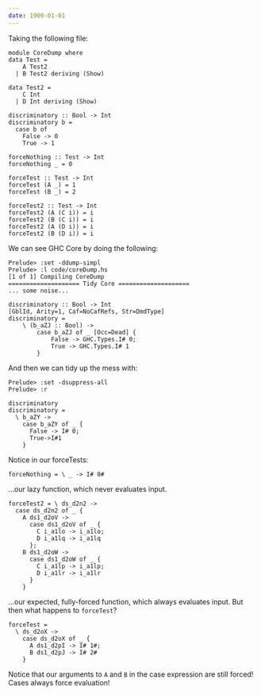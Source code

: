 ```yaml
---
date: 1900-01-01
---
```




Taking the following file:

    module CoreDump where
    data Test =
        A Test2
      | B Test2 deriving (Show)

    data Test2 =
        C Int
      | D Int deriving (Show)

    discriminatory :: Bool -> Int
    discriminatory b =
      case b of
        False -> 0
        True -> 1

    forceNothing :: Test -> Int
    forceNothing _ = 0

    forceTest :: Test -> Int
    forceTest (A _) = 1
    forceTest (B _) = 2

    forceTest2 :: Test -> Int
    forceTest2 (A (C i)) = i
    forceTest2 (B (C i)) = i
    forceTest2 (A (D i)) = i
    forceTest2 (B (D i)) = i

We can see GHC Core by doing the following:

    Prelude> :set -ddump-simpl
    Prelude> :l code/coreDump.hs
    [1 of 1] Compiling CoreDump
    ==================== Tidy Core ====================
    ... some noise...

    discriminatory :: Bool -> Int
    [GblId, Arity=1, Caf=NoCafRefs, Str=DmdType]
    discriminatory =
        \ (b_aZJ :: Bool) ->
            case b_aZJ of _ [Occ=Dead] {
                False -> GHC.Types.I# 0;
                True -> GHC.Types.I# 1
            }

And then we can tidy up the mess with:

    Prelude> :set -dsuppress-all
    Prelude> :r

    discriminatory
    discriminatory =
      \ b_aZY ->
        case b_aZY of _ {
          False -> I# 0;
          True->I#1
        }


Notice in our forceTests:

    forceNothing = \ _ -> I# 0#

...our lazy function, which never evaluates input.

    forceTest2 = \ ds_d2n2 ->
      case ds_d2n2 of _ {
        A ds1_d2oV ->
          case ds1_d2oV of _ {
            C i_a1lo -> i_a1lo;
            D i_a1lq -> i_a1lq
          };
        B ds1_d2oW ->
          case ds1_d2oW of _ {
            C i_a1lp -> i_a1lp;
            D i_a1lr -> i_a1lr
          }
        }

...our expected, fully-forced function, which always evaluates input. But then what happens to `forceTest`?

    forceTest =
      \ ds_d2oX ->
        case ds_d2oX of _ {
          A ds1_d2pI -> I# 1#;
          B ds1_d2pJ -> I# 2#
        }

Notice that our arguments to `A` and `B` in the case expression are still forced! Cases always force evaluation!
